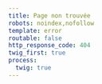 ```yaml
---
title: Page non trouvée
robots: noindex,nofollow
template: error
routable: false
http_response_code: 404
twig_first: true
process:
  twig: true
---
```

